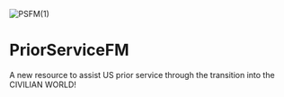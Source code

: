 ![PSFM(1)](https://user-images.githubusercontent.com/50463988/140599559-6e5ff1ed-b9b3-4e3d-94c5-53c3914d39a3.png)


# PriorServiceFM
A new resource to assist US prior service through the transition into the CIVILIAN WORLD!